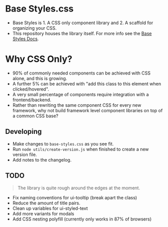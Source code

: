 # Base Styles.css

- Base Styles is 1. A CSS only component library and 2. A scaffold for organizing your CSS.
- This repository houses the library itself. For more info see the [Base Styles Docs](https://base-styles.com).

# Why CSS Only?

- 90% of commonly needed components can be achieved with CSS alone, and this is growing. 
- A further 5% can be achieved with "add this class to this element when clicked/hovered".
- A very small percentage of components require integration with a frontend/backend. 
- Rather than rewriting the same component CSS for every new framework, why not build framework level component libraries on top of a common CSS base?

## Developing
- Make changes to `base-styles.css` as you see fit. 
- Run `node utils/create-version.js` when finished to create a new version file. 
- Add notes to the changelog. 

## TODO

> The library is quite rough around the edges at the moment. 

- Fix naming conventions for ui-tooltip (break apart the class)
- Reduce the amount of title pairs.
- Clean up variables for ui-styled-text
- Add more variants for modals
- Add CSS nesting polyfill (currently only works in 87% of browsers)